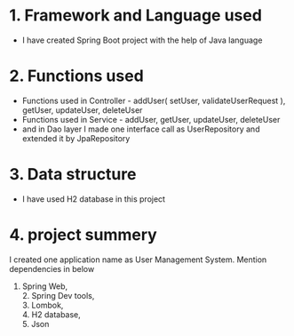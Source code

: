 # 1. Framework and Language used
* I have created Spring Boot project with the help of Java language<br>
# 2. Functions used
* Functions used in Controller - addUser( setUser, validateUserRequest ), getUser, updateUser, deleteUser
* Functions used in Service - addUser, getUser, updateUser, deleteUser
* and in Dao layer I made one interface call as UserRepository and extended it by JpaRepository
# 3. Data structure 
* I have used H2 database in this project
# 4. project summery<br>
  I created one application name as User Management System. Mention dependencies in below <br>
  1. Spring Web,<br> 2. Spring Dev tools,<br>3. Lombok,<br>4. H2 database,<br>5. Json<br>
  